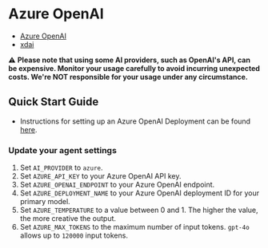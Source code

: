 # Azure OpenAI

- [Azure OpenAI](https://learn.microsoft.com/en-us/azure/cognitive-services/openai/concepts/models)
- [xdai](https://github.com/jaymes081/xdai)

⚠️ **Please note that using some AI providers, such as OpenAI's API, can be expensive. Monitor your usage carefully to avoid incurring unexpected costs. We're NOT responsible for your usage under any circumstance.**

## Quick Start Guide

- Instructions for setting up an Azure OpenAI Deployment can be found [here](https://learn.microsoft.com/en-us/azure/ai-services/openai/how-to/create-resource?pivots=web-portal).

### Update your agent settings

1. Set `AI_PROVIDER` to `azure`.
2. Set `AZURE_API_KEY` to your Azure OpenAI API key.
3. Set `AZURE_OPENAI_ENDPOINT` to your Azure OpenAI endpoint.
4. Set `AZURE_DEPLOYMENT_NAME` to your Azure OpenAI deployment ID for your primary model.
5. Set `AZURE_TEMPERATURE` to a value between 0 and 1. The higher the value, the more creative the output.
6. Set `AZURE_MAX_TOKENS` to the maximum number of input tokens. `gpt-4o` allows up to `120000` input tokens.
